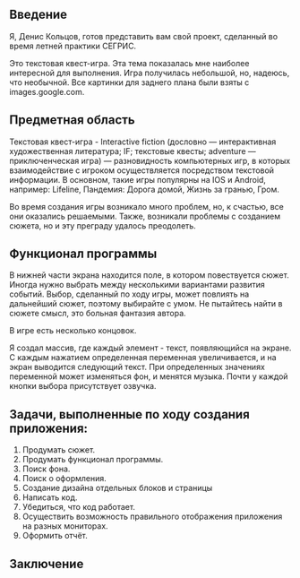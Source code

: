 ## Введение
Я, Денис Кольцов, готов представить вам свой проект, сделанный во время летней практики СЕГРИС. 

Это текстовая квест-игра. Эта тема показалась мне наиболее интересной для выполнения. Игра получилась небольшой, но, надеюсь, что необычной. Все картинки для заднего плана были взяты с images.google.com. 

## Предметная область
Текстовая квест-игра - Interactive fiction (дословно — интерактивная художественная литература; IF; текстовые квесты; adventure — приключенческая игра) — разновидность компьютерных игр, в которых взаимодействие с игроком осуществляется посредством текстовой информации. В основном, такие игры популярны на IOS и Android, например: Lifeline, Пандемия: Дорога домой, Жизнь за гранью, Гром.

Во время создания игры возникало много проблем, но, к счастью, все они оказались решаемыми. Также, возникали проблемы с созданием сюжета, но и эту преграду удалось преодолеть.

## Функционал программы
В нижней части экрана находится поле, в котором повествуется сюжет. Иногда нужно выбрать между несколькими вариантами развития событий. 
Выбор, сделанный по ходу игры, может повлиять на дальнейший сюжет, поэтому выбирайте с умом. Не пытайтесь найти в сюжете смысл, это больная фантазия автора.

В игре есть несколько концовок.

Я создал массив, где каждый элемент - текст, появляющийся на экране. С каждым нажатием определенная переменная увеличивается, и на экран выводится следующий текст. При определенных значениях переменной может изменяться фон, и менятся музыка. Почти у каждой кнопки выбора присутствует озвучка.

## Задачи, выполненные по ходу создания приложения:
  1. Продумать сюжет.
  2. Продумать функционал программы.
  3. Поиск фона.
  4. Поиск о оформления.
  5. Создание дизайна отдельных блоков и страницы
  6. Написать код.
  7. Убедиться, что код работает.
  8. Осуществить возможность правильного отображения приложения на разных мониторах.
  9. Оформить отчёт.

## Заключение
  
